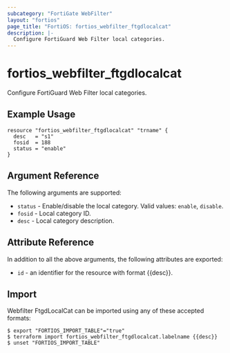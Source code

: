```yaml
---
subcategory: "FortiGate WebFilter"
layout: "fortios"
page_title: "FortiOS: fortios_webfilter_ftgdlocalcat"
description: |-
  Configure FortiGuard Web Filter local categories.
---
```


# fortios_webfilter_ftgdlocalcat
Configure FortiGuard Web Filter local categories.

## Example Usage

```hcl
resource "fortios_webfilter_ftgdlocalcat" "trname" {
  desc   = "s1"
  fosid  = 188
  status = "enable"
}
```

## Argument Reference

The following arguments are supported:

* `status` - Enable/disable the local category. Valid values: `enable`, `disable`.
* `fosid` - Local category ID.
* `desc` - Local category description.


## Attribute Reference

In addition to all the above arguments, the following attributes are exported:
* `id` - an identifier for the resource with format {{desc}}.

## Import

Webfilter FtgdLocalCat can be imported using any of these accepted formats:
```
$ export "FORTIOS_IMPORT_TABLE"="true"
$ terraform import fortios_webfilter_ftgdlocalcat.labelname {{desc}}
$ unset "FORTIOS_IMPORT_TABLE"
```
